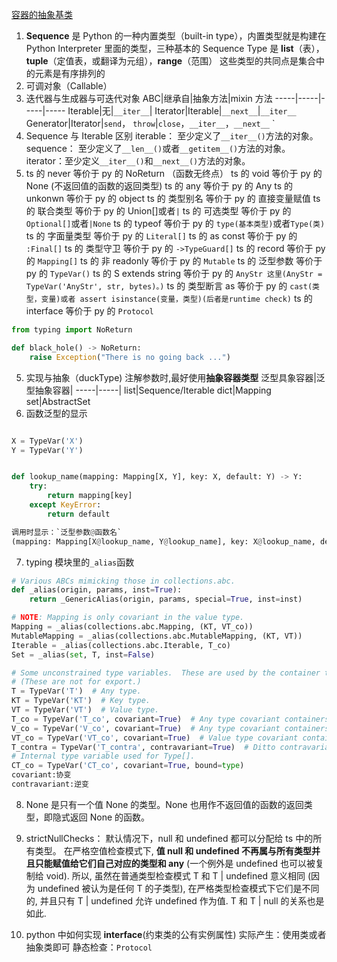[容器的抽象基类](https://docs.python.org/zh-cn/3/library/collections.abc.html)

1. **Sequence** 是 Python 的一种内置类型（built-in type），内置类型就是构建在 Python Interpreter 里面的类型，三种基本的 Sequence Type 是 **list**（表），**tuple**（定值表，或翻译为元组），**range**（范围）
   这些类型的共同点是集合中的元素是有序排列的
2. 可调对象（Callable）
3. 迭代器与生成器与可迭代对象
   ABC|继承自|抽象方法|mixin 方法
   -----|-----|-----|-----
   Iterable|无|`__iter__`|
   Iterator|Iterable|`__next__`|`__iter__`
   Generator|Iterator|`send`， `throw`|`close`，`__iter__`，`__next__`
   `
4. Sequence 与 Iterable 区别
   iterable： 至少定义了`__iter__()`方法的对象。
   sequence： 至少定义了`__len__()`或者`__getitem__()`方法的对象。
   iterator：至少定义`__iter__()`和`__next__()`方法的对象。
5. ts 的 never 等价于 py 的 NoReturn （函数无终点）
   ts 的 void 等价于 py 的 None (不返回值的函数的返回类型)
   ts 的 any 等价于 py 的 Any
   ts 的 unkonwn 等价于 py 的 object
   ts 的 类型别名 等价于 py 的 直接变量赋值
   ts 的 联合类型 等价于 py 的 Union[]或者`|`
   ts 的 可选类型 等价于 py 的 `Optional[]`或者`|None`
   ts 的 typeof 等价于 py 的 `type(基本类型)`或者`Type(类)`
   ts 的 字面量类型 等价于 py 的 `Literal[]`
   ts 的 as const 等价于 py 的 `:Final[]`
   ts 的 类型守卫 等价于 py 的 `->TypeGuard[]`
   ts 的 record 等价于 py 的 `Mapping[]`
   ts 的 非 readonly 等价于 py 的 `Mutable`
   ts 的 泛型参数 等价于 py 的 `TypeVar()`
   ts 的 S extends string 等价于 py 的 `AnyStr 这里(AnyStr = TypeVar('AnyStr', str, bytes)。)`
   ts 的 类型断言 as 等价于 py 的 `cast(类型，变量)或者 assert isinstance(变量，类型)(后者是runtime check)`
   ts 的 interface 等价于 py 的 `Protocol`

```Python
from typing import NoReturn

def black_hole() -> NoReturn:
    raise Exception("There is no going back ...")
```

5. 实现与抽象（duckType)
   注解参数时,最好使用**抽象容器类型**
   泛型具象容器|泛型抽象容器|
   -----|-----|
   list|Sequence/Iterable
   dict|Mapping
   set|AbstractSet
6. 函数泛型的显示

```Python

X = TypeVar('X')
Y = TypeVar('Y')


def lookup_name(mapping: Mapping[X, Y], key: X, default: Y) -> Y:
    try:
        return mapping[key]
    except KeyError:
        return default

调用时显示：`泛型参数@函数名`
(mapping: Mapping[X@lookup_name, Y@lookup_name], key: X@lookup_name, default: Y@lookup_name) -> Y@lookup_name
```

7. typing 模块里的`_alias`函数

```Python
# Various ABCs mimicking those in collections.abc.
def _alias(origin, params, inst=True):
    return _GenericAlias(origin, params, special=True, inst=inst)

# NOTE: Mapping is only covariant in the value type.
Mapping = _alias(collections.abc.Mapping, (KT, VT_co))
MutableMapping = _alias(collections.abc.MutableMapping, (KT, VT))
Iterable = _alias(collections.abc.Iterable, T_co)
Set = _alias(set, T, inst=False)

# Some unconstrained type variables.  These are used by the container types.
# (These are not for export.)
T = TypeVar('T')  # Any type.
KT = TypeVar('KT')  # Key type.
VT = TypeVar('VT')  # Value type.
T_co = TypeVar('T_co', covariant=True)  # Any type covariant containers.
V_co = TypeVar('V_co', covariant=True)  # Any type covariant containers.
VT_co = TypeVar('VT_co', covariant=True)  # Value type covariant containers.
T_contra = TypeVar('T_contra', contravariant=True)  # Ditto contravariant.
# Internal type variable used for Type[].
CT_co = TypeVar('CT_co', covariant=True, bound=type)
covariant:协变
contravariant:逆变
```

8. None 是只有一个值 None 的类型。None 也用作不返回值的函数的返回类型，即隐式返回 None 的函数。
9. strictNullChecks：
   默认情况下，null 和 undefined 都可以分配给 ts 中的所有类型。
   在严格空值检查模式下, **值 null 和 undefined 不再属与所有类型并且只能赋值给它们自己对应的类型和 any** (一个例外是 undefined 也可以被复制给 void). 所以, 虽然在普通类型检查模式 T 和 T | undefined 意义相同 (因为 undefined 被认为是任何 T 的子类型), 在严格类型检查模式下它们是不同的, 并且只有 T | undefined 允许 undefined 作为值. T 和 T | null 的关系也是如此.

10. python 中如何实现 **interface**(约束类的公有实例属性)
    实际产生：使用类或者抽象类即可
    静态检查：`Protocol`
